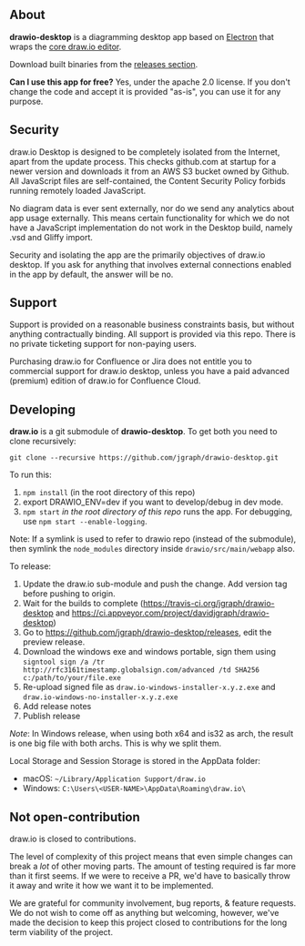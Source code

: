 About
----- 

**drawio-desktop** is a diagramming desktop app based on [Electron](https://electronjs.org/) that wraps the [core draw.io editor](https://github.com/jgraph/drawio).

Download built binaries from the [releases section](https://github.com/jgraph/drawio-desktop/releases).

**Can I use this app for free?** Yes, under the apache 2.0 license. If you don't change the code and accept it is provided "as-is", you can use it for any purpose.

Security
--------

draw.io Desktop is designed to be completely isolated from the Internet, apart from the update process. This checks github.com at startup for a newer version and downloads it from an AWS S3 bucket owned by Github. All JavaScript files are self-contained, the Content Security Policy forbids running remotely loaded JavaScript.

No diagram data is ever sent externally, nor do we send any analytics about app usage externally. This means certain functionality for which we do not have a JavaScript implementation do not work in the Desktop build, namely .vsd and Gliffy import.

Security and isolating the app are the primarily objectives of draw.io desktop. If you ask for anything that involves external connections enabled in the app by default, the answer will be no.

Support
-------

Support is provided on a reasonable business constraints basis, but without anything contractually binding. All support is provided via this repo. There is no private ticketing support for non-paying users.

Purchasing draw.io for Confluence or Jira does not entitle you to commercial support for draw.io desktop, unless you have a paid advanced (premium) edition of draw.io for Confluence Cloud.

Developing
----------

**draw.io** is a git submodule of **drawio-desktop**. To get both you need to clone recursively:

`git clone --recursive https://github.com/jgraph/drawio-desktop.git`

To run this:
1. `npm install` (in the root directory of this repo)
2. export DRAWIO_ENV=dev if you want to develop/debug in dev mode.
3. `npm start` _in the root directory of this repo_ runs the app. For debugging, use `npm start --enable-logging`.

Note: If a symlink is used to refer to drawio repo (instead of the submodule), then symlink the `node_modules` directory inside `drawio/src/main/webapp` also.

To release:
1. Update the draw.io sub-module and push the change. Add version tag before pushing to origin.
2. Wait for the builds to complete (https://travis-ci.org/jgraph/drawio-desktop and https://ci.appveyor.com/project/davidjgraph/drawio-desktop)
3. Go to https://github.com/jgraph/drawio-desktop/releases, edit the preview release.
4. Download the windows exe and windows portable, sign them using `signtool sign /a /tr http://rfc3161timestamp.globalsign.com/advanced /td SHA256 c:/path/to/your/file.exe`
5. Re-upload signed file as `draw.io-windows-installer-x.y.z.exe` and `draw.io-windows-no-installer-x.y.z.exe`
6. Add release notes
7. Publish release

*Note*: In Windows release, when using both x64 and is32 as arch, the result is one big file with both archs. This is why we split them.

Local Storage and Session Storage is stored in the AppData folder:

- macOS: `~/Library/Application Support/draw.io`
- Windows: `C:\Users\<USER-NAME>\AppData\Roaming\draw.io\`

Not open-contribution
---------------------

draw.io is closed to contributions.

The level of complexity of this project means that even simple changes 
can break a _lot_ of other moving parts. The amount of testing required 
is far more than it first seems. If we were to receive a PR, we'd have 
to basically throw it away and write it how we want it to be implemented.

We are grateful for community involvement, bug reports, & feature requests. We do
not wish to come off as anything but welcoming, however, we've
made the decision to keep this project closed to contributions for 
the long term viability of the project.
